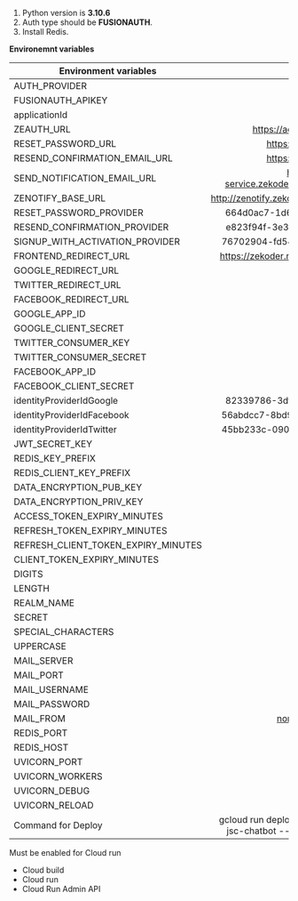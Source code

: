 1. Python version is **3.10.6**
2. Auth type should be **FUSIONAUTH**. 
3. Install Redis.

**Environemnt variables**

| Environment variables        |                                           Value                                           |
|------------------------------|:-----------------------------------------------------------------------------------------:| 
| AUTH_PROVIDER                |                                        FUSIONAUTH                                         |
| FUSIONAUTH_APIKEY            |                                           ****                                            |
| applicationId                |                                           ****                                            |
| ZEAUTH_URL               |                             https://accounts.dev.zekoder.net                              |
 RESET_PASSWORD_URL            |                                https://zekoder.netlify.app                            |
 RESEND_CONFIRMATION_EMAIL_URL |                  https://zekoder.netlify.app                                |
SEND_NOTIFICATION_EMAIL_URL    |                  https://zenotify-service.zekoder.zestudio.zekoder.zekoder.net            |
ZENOTIFY_BASE_URL    |                  http://zenotify.zekoder.zestudio.zekoder.zekoder.net            |
RESET_PASSWORD_PROVIDER    |                  664d0ac7-1d6c-4537-9fe6-5da5eef11fa1            |
RESEND_CONFIRMATION_PROVIDER    |                  e823f94f-3e3d-4778-9128-1fafcd478aad           |
SIGNUP_WITH_ACTIVATION_PROVIDER    |                  76702904-fd54-4e36-bd2d-d043860ec3a5          |
| FRONTEND_REDIRECT_URL        |                    https://zekoder.netlify.app/auth/verifysociallogin                     |
| GOOGLE_REDIRECT_URL          |                                           ****                                            |
| TWITTER_REDIRECT_URL         |                                           ****                                            |
| FACEBOOK_REDIRECT_URL        |                                           ****                                            |
| GOOGLE_APP_ID                |                                           ****                                            |
| GOOGLE_CLIENT_SECRET         |                                           ****                                            |
| TWITTER_CONSUMER_KEY         |                                           ****                                            |
| TWITTER_CONSUMER_SECRET      |                                           ****                                            |
| FACEBOOK_APP_ID              |                                           ****                                            |
| FACEBOOK_CLIENT_SECRET       |                                           ****                                            |
| identityProviderIdGoogle     |                           82339786-3dff-42a6-aac6-1f1ceecb6c46                            |
| identityProviderIdFacebook   |                           56abdcc7-8bd9-4321-9621-4e9bbebae494                            |
| identityProviderIdTwitter    |                           45bb233c-0901-4236-b5ca-ac46e2e0a5a5                            |
| JWT_SECRET_KEY               |                                           ****                                            |
| REDIS_KEY_PREFIX             |                                           ****                                            |
| REDIS_CLIENT_KEY_PREFIX             |                                           ****                                            |
| DATA_ENCRYPTION_PUB_KEY      |                                           ****                                            |
| DATA_ENCRYPTION_PRIV_KEY     |                                           ****                                            |
| ACCESS_TOKEN_EXPIRY_MINUTES  |                                           ****                                            |
 REFRESH_TOKEN_EXPIRY_MINUTES |                                           ****                                            |
REFRESH_CLIENT_TOKEN_EXPIRY_MINUTES |                                           ****                                            |
CLIENT_TOKEN_EXPIRY_MINUTES |                                           ****                                            |
 DIGITS                       |                                             1                                             |
| LENGTH                       |                                             8                                             |
| REALM_NAME                   |                                        zeauth-dev                                         |
| SECRET                       |                                           ****                                            |
| SPECIAL_CHARACTERS           |                                             1                                             |
| UPPERCASE                    |                                             1                                             |
| MAIL_SERVER                  |                                         ........                                          |
| MAIL_PORT                    |                                            587                                            |
| MAIL_USERNAME                |                                         ........                                          |
| MAIL_PASSWORD                |                                           *****                                           |
| MAIL_FROM                    |                                    noreply@zekoder.net                                    |
| REDIS_PORT                   |                                        redis port                                         |
| REDIS_HOST                   |                                        redis host                                         |
| UVICORN_PORT                 |                                           8080                                            |
| UVICORN_WORKERS              |                                             1                                             |
| UVICORN_DEBUG                |                                           True                                            |
| UVICORN_RELOAD               |                                           True                                            |
| Command for Deploy           | gcloud run deploy zkdoer-zeauth-dev --project jsc-chatbot --region us-central1 --source . |



Must be enabled for Cloud run

- Cloud build
- Cloud run
- Cloud Run Admin API